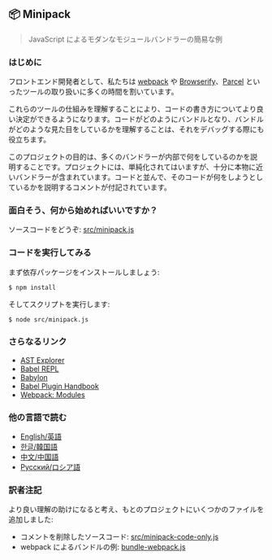 ## 📦 Minipack

> JavaScript によるモダンなモジュールバンドラーの簡易な例

### はじめに

フロントエンド開発者として、私たちは [webpack](https://github.com/webpack/webpack) や [Browserify](https://github.com/browserify/browserify)、[Parcel](https://github.com/parcel-bundler/parcel) といったツールの取り扱いに多くの時間を割いています。

これらのツールの仕組みを理解することにより、コードの書き方についてより良い決定ができるようになります。コードがどのようにバンドルとなり、バンドルがどのような見た目をしているかを理解することは、それをデバッグする際にも役立ちます。

このプロジェクトの目的は、多くのバンドラーが内部で何をしているのかを説明することです。プロジェクトには、単純化されてはいますが、十分に本物に近いバンドラーが含まれています。コードと並んで、そのコードが何をしようとしているかを説明するコメントが付記されています。

### 面白そう、何から始めればいいですか？

ソースコードをどうぞ: [src/minipack.js](src/minipack.js)

### コードを実行してみる

まず依存パッケージをインストールしましょう:

```sh
$ npm install
```

そしてスクリプトを実行します:

```sh
$ node src/minipack.js
```

### さらなるリンク

- [AST Explorer](https://astexplorer.net)
- [Babel REPL](https://babeljs.io/repl)
- [Babylon](https://github.com/babel/babel/tree/master/packages/babel-parser)
- [Babel Plugin Handbook](https://github.com/thejameskyle/babel-handbook/blob/master/translations/en/plugin-handbook.md)
- [Webpack: Modules](https://webpack.js.org/concepts/modules)

### 他の言語で読む

- [English/英語](https://github.com/ronami/minipack)
- [한글/韓国語](https://github.com/hg-pyun/minipack-kr)
- [中文/中国語](https://github.com/chinanf-boy/minipack-explain)
- [Русский/ロシア語](https://github.com/makewebme/build-your-own-webpack)

###  訳者注記

より良い理解の助けになると考え、もとのプロジェクトにいくつかのファイルを追加しました:

- コメントを削除したソースコード: [src/minipack-code-only.js](src/minipack-code-only.js)
- webpack によるバンドルの例: [bundle-webpack.js](bundle-webpack.js)
